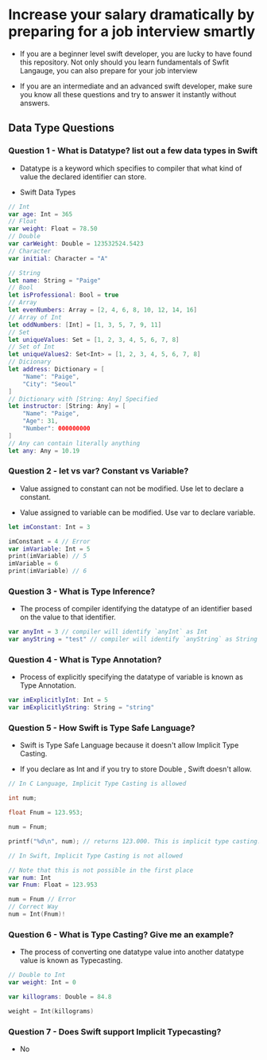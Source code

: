 # Increase your salary dramatically by preparing for a job interview smartly

- If you are a beginner level swift developer, you are lucky to have found this repository. Not only should you learn fundamentals of Swfit Langauge, you can also prepare for your job interview

- If you are an intermediate and an advanced swift developer, make sure you know all these questions and try to answer it instantly without answers.

## Data Type Questions

### Question 1 - What is Datatype? list out a few data types in Swift

- Datatype is a keyword which specifies to compiler that what kind of value the declared identifier can store.

- Swift Data Types

```swift
// Int
var age: Int = 365
// Float
var weight: Float = 78.50
// Double
var carWeight: Double = 123532524.5423
// Character
var initial: Character = "A"

// String
let name: String = "Paige"
// Bool
let isProfessional: Bool = true
// Array
let evenNumbers: Array = [2, 4, 6, 8, 10, 12, 14, 16]
// Array of Int
let oddNumbers: [Int] = [1, 3, 5, 7, 9, 11]
// Set
let uniqueValues: Set = [1, 2, 3, 4, 5, 6, 7, 8]
// Set of Int
let uniqueValues2: Set<Int> = [1, 2, 3, 4, 5, 6, 7, 8]
// Dicionary
let address: Dictionary = [
    "Name": "Paige",
    "City": "Seoul"
]
// Dictionary with [String: Any] Specified
let instructor: [String: Any] = [
    "Name": "Paige",
    "Age": 31,
    "Number": 000000000
]
// Any can contain literally anything
let any: Any = 10.19
```

### Question 2 - let vs var? Constant vs Variable?

- Value assigned to constant can not be modified. Use let to declare a constant.

- Value assigned to variable can be modified. Use var to declare variable.

```swift
let imConstant: Int = 3

imConstant = 4 // Error
var imVariable: Int = 5
print(imVariable) // 5
imVariable = 6
print(imVariable) // 6
```

### Question 3 - What is Type Inference?

- The process of compiler identifying the datatype of an identifier based on the value to that identifier.

```swift
var anyInt = 3 // compiler will identify `anyInt` as Int
var anyString = "test" // compiler will identify `anyString` as String
```

### Question 4 - What is Type Annotation?

- Process of explicitly specifying the datatype of variable is known as Type Annotation.

```swift
var imExplicitlyInt: Int = 5
var imExplicitlyString: String = "string"
```

### Question 5 - How Swift is Type Safe Language?

- Swift is Type Safe Language because it doesn't allow Implicit Type Casting.

- If you declare as Int and if you try to store Double , Swift doesn't allow.

```c
// In C Language, Implicit Type Casting is allowed

int num;

float Fnum = 123.953;

num = Fnum;

printf("%d\n", num); // returns 123.000. This is implicit type casting. In Swift, you cannot do that.
```

```swift
// In Swift, Implicit Type Casting is not allowed

// Note that this is not possible in the first place
var num: Int
var Fnum: Float = 123.953

num = Fnum // Error
// Correct Way
num = Int(Fnum)!

```

### Question 6 - What is Type Casting? Give me an example?

- The process of converting one datatype value into another datatype value is known as Typecasting.

```swift
// Double to Int
var weight: Int = 0

var killograms: Double = 84.8

weight = Int(killograms)

```

### Question 7 - Does Swift support Implicit Typecasting?

- No
